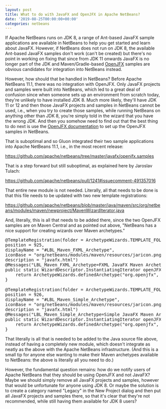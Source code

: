 ```yaml
---
layout: post
title: What to do with JavaFX and OpenJFX in Apache NetBeans?
date: '2019-08-25T00:00:00+00:00'
categories: netbeans
---
```

If Apache NetBeans runs on JDK 8, a range of Ant-based JavaFX sample applications are available in NetBeans to help you get started and learn about JavaFX. However, if NetBeans does not run on JDK 8, the available Ant-based JavaFX samples don't work (can't be created) but there's no point in working on fixing that since from JDK 11 onwards JavaFX is no longer part of the JDK and Maven/Gradle-based <a href="https://openjfx.io">OpenJFX</a> samples are obvious candidates for integration into NetBeans instead.

<p>However, how should that be handled in NetBeans? Before Apache NetBeans 11.1, there was no integration with OpenJFX. Only JavaFX projects and samples were built into NetBeans, which led to a great deal of confusion since when someone sets up an environment from scratch today, they're unlikely to have installed JDK 8. Much more likely, they'll have JDK 11 or 12 and then those JavaFX projects and samples in NetBeans cannot be used, i.e., when you try to create those samples, while running NetBeans on anything other than JDK 8, you're simply told in the wizard that you have the wrong JDK. And then you somehow need to find out that the best thing to do next is use the <a href="https://openjfx.io/openjfx-docs/">OpenJFX documentation</a> to set up the OpenJFX samples in NetBeans.</p>

<p>That is suboptimal and so Gluon integrated their two sample applications into Apache NetBeans 11.1, i.e., in the most recent release:</p>

<p><a href="https://github.com/apache/netbeans/tree/master/javafx/openjfx.samples">https://github.com/apache/netbeans/tree/master/javafx/openjfx.samples</a>

<p>That is a step forward but still suboptimal, as explained here by Jaroslav Tulach:</p>

<p><a href="https://github.com/apache/netbeans/pull/1241#issuecomment-491357016">https://github.com/apache/netbeans/pull/1241#issuecomment-491357016</a>

<p>That entire new module is not needed. Literally, all that needs to be done is that this file needs to be updated with two new template registrations:</p>

<p><a href="https://github.com/apache/netbeans/blob/master/java/maven/src/org/netbeans/modules/maven/newproject/MavenWizardIterator.java">https://github.com/apache/netbeans/blob/master/java/maven/src/org/netbeans/modules/maven/newproject/MavenWizardIterator.java</a>

<p>And, literally, this is all that needs to be added there, since the two OpenJFX samples are on Maven Central and as pointed out above, "NetBeans has a nice support for creating wizards over Maven archetypes."</p>

<pre>@TemplateRegistration(folder = ArchetypeWizards.TEMPLATE_FOLDER, 
position = 925, 
displayName = "#LBL_Maven_FXML_Archetype", 
iconBase = "org/netbeans/modules/maven/resources/jaricon.png", 
description = "javafx.html")
@Messages("LBL_Maven_FXML_Archetype=FXML JavaFX Maven Archetype")
public static WizardDescriptor.InstantiatingIterator<?> openJFXFML() {
    return ArchetypeWizards.definedArchetype("org.openjfx", "javafx-archetype-fxml", "0.0.2", null, LBL_Maven_FXML_Archetype());
}

@TemplateRegistration(folder = ArchetypeWizards.TEMPLATE_FOLDER, 
position = 926, 
displayName = "#LBL_Maven_Simple_Archetype", 
iconBase = "org/netbeans/modules/maven/resources/jaricon.png", 
description = "javafx.html")
@Messages("LBL_Maven_Simple_Archetype=Simple JavaFX Maven Archetype")
public static WizardDescriptor.InstantiatingIterator<?> openJFXSimple() {
    return ArchetypeWizards.definedArchetype("org.openjfx", "javafx-archetype-simple", "0.0.2", null, LBL_Maven_Simple_Archetype());
}</pre>

<p>That literally is all that is needed to be added to the Java source file above, instead of having a completely new module, which doesn't integrate as neatly as the above with the Apache NetBeans infrastructure. (And this is a small tip for anyone else wanting to make their Maven archetypes available to NetBeans: the above is literally all you need to do.)</p>

<p>However, the fundamental question remains: how do we notify users of Apache NetBeans that they should be using OpenJFX and not JavaFX? Maybe we should simply remove all JavaFX projects and samples, however that would be unfortunate for anyone using JDK 8. Or maybe the solution is to create a category named "Legacy" in the New Project dialog and then put all JavaFX projects and samples there, so that it's clear that they're not recommended, while still having them available for JDK 8 users?</p>


